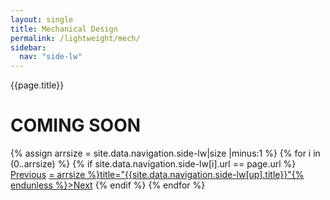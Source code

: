 ```yaml
---
layout: single
title: Mechanical Design
permalink: /lightweight/mech/
sidebar:
  nav: "side-lw"
---
```


{{page.title}}

# COMING SOON

<!-- Including pagination manually since these are pages so page layout MUST be changed under navigation.yml -->
<nav class="pagination">
{% assign arrsize = site.data.navigation.side-lw|size |minus:1 %}
{% for i in (0..arrsize) %}
    {% if site.data.navigation.side-lw[i].url == page.url %}
        <a href="{% if i == 0 %}#{% else %}{% assign down = i|minus:1 %}{{ site.data.navigation.side-lw[down].url }}{% endif %}" class="pagination--pager {% if i == 0 %}disabled{% endif %}" {% unless i == 0 %}title="{{site.data.navigation.side-lw[down].title}}"{% endunless %}>Previous</a>
        <a href="{% if i >= arrsize %}#{% else %}{% assign up = i|plus:1 %}{{ site.data.navigation.side-lw[up].url }}{% endif %}" class="pagination--pager {% if i >= arrsize %}disabled{% endif %}" {% unless i >= arrsize %}title="{{site.data.navigation.side-lw[up].title}}"{% endunless %}>Next</a>
    {% endif %}
{% endfor %}  
</nav>



